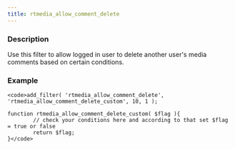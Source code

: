 ```yaml
---
title: rtmedia_allow_comment_delete
---
```


### Description


Use this filter to allow logged in user to delete another user's media comments based on certain conditions.


### Example



    
    <code>add_filter( 'rtmedia_allow_comment_delete', 'rtmedia_allow_comment_delete_custom', 10, 1 );
    
    function rtmedia_allow_comment_delete_custom( $flag ){
            // check your conditions here and according to that set $flag = true or false
            return $flag;
    }</code>
